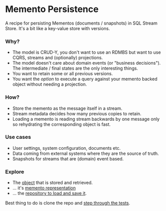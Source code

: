 # Memento Persistence

A recipe for persisting Mementos (documents / snapshots) in SQL Stream Store. It's a bit like a key-value store with versions. 

### Why?

 - The model is CRUD-Y, you don't want to use an RDMBS but want to use CQRS, streams and (optionally) projections.
 - The model doesn't care about domain events (or "business decisions"). The intermediate / final states are the only interesting things.
 - You want to retain some or all previous versions.
 - You want the _option_ to execute a query against your memento backed object without needing a projection.
 
### How?

 - Store the memento as the message itself in a stream.
 - Stream metadata decides how many previous copies to retain.
 - Loading a memento is reading stream backwards by one message only so rehydrating the corresponding object is fast.
 
### Use cases

 - User settings, system configuration, documents etc.
 - Data coming from external systems where they are the source of truth.
 - Snapshots for streams that are (domain) event based.
 
### Explore

 - The [object](https://github.com/damianh/MementoPersistence/blob/master/MementoPersistence/Foo.cs) that is stored and retrieved.
 - ... it's [memento representation](https://github.com/damianh/MementoPersistence/blob/master/MementoPersistence/FooMemento.cs)
 - ... the [repository to load and save it](https://github.com/damianh/MementoPersistence/blob/master/MementoPersistence/FooRepository.cs).

Best thing to do is clone the repo and [step through the tests](https://github.com/damianh/MementoPersistence/blob/master/MementoPersistence.Tests/FooTests.cs).
